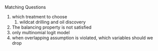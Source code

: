 Matching Questions

1. which treatment to choose
   1. wildcat drilling and oil discovery
2. The balancing property is not satisfied 
3. only multinomial logit model
4. when overlapping assumption is violated, which variables should we drop